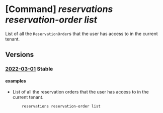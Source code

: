 # [Command] _reservations reservation-order list_

List of all the `ReservationOrder`s that the user has access to in the current tenant.

## Versions

### [2022-03-01](/Resources/mgmt-plane/L3Byb3ZpZGVycy9taWNyb3NvZnQuY2FwYWNpdHkvcmVzZXJ2YXRpb25vcmRlcnM=/2022-03-01.xml) **Stable**

<!-- mgmt-plane /providers/microsoft.capacity/reservationorders 2022-03-01 -->

#### examples

- List of all the reservation orders that the user has access to in the current tenant.
    ```bash
        reservations reservation-order list
    ```
